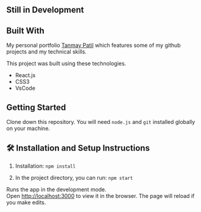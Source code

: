 ## Still in Development 

## Built With

My personal portfolio <a href="https://txnmxy.netlify.app/" target="_blank">Tanmay Patil</a> which features some of my github projects and my technical skills.<br/>

This project was built using these technologies.

- React.js
- CSS3
- VsCode

## Getting Started

Clone down this repository. You will need `node.js` and `git` installed globally on your machine.

## 🛠 Installation and Setup Instructions

1. Installation: `npm install`

2. In the project directory, you can run: `npm start`

Runs the app in the development mode.\
Open [http://localhost:3000](http://localhost:3000) to view it in the browser.
The page will reload if you make edits.
